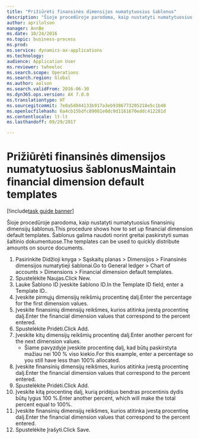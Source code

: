 ```yaml
--- 
title: "Prižiūrėti finansinės dimensijos numatytuosius šablonus"
description: "Šioje procedūroje parodoma, kaip nustatyti numatytuosius finansinių dimensijų šablonus."
author: aprilolson
manager: AnnBe
ms.date: 10/24/2016
ms.topic: business-process
ms.prod: 
ms.service: dynamics-ax-applications
ms.technology: 
audience: Application User
ms.reviewer: twheeloc
ms.search.scope: Operations
ms.search.region: Global
ms.author: aolson
ms.search.validFrom: 2016-06-30
ms.dyn365.ops.version: AX 7.0.0
ms.translationtype: HT
ms.sourcegitcommit: 7e0a5d044133b917a3eb9386773205218e5c1b40
ms.openlocfilehash: 6a4cb15bdfc89081e0dc9d1161670eddc412281d
ms.contentlocale: lt-lt
ms.lasthandoff: 09/29/2017

---
```

# <a name="maintain-financial-dimension-default-templates"></a><span data-ttu-id="a60fc-103">Prižiūrėti finansinės dimensijos numatytuosius šablonus</span><span class="sxs-lookup"><span data-stu-id="a60fc-103">Maintain financial dimension default templates</span></span>

[!include[task guide banner](../../includes/task-guide-banner.md)]

<span data-ttu-id="a60fc-104">Šioje procedūroje parodoma, kaip nustatyti numatytuosius finansinių dimensijų šablonus.</span><span class="sxs-lookup"><span data-stu-id="a60fc-104">This procedure shows how to set up financial dimension default templates.</span></span> <span data-ttu-id="a60fc-105">Šablonus galima naudoti norint greitai paskirstyti sumas šaltinio dokumentuose.</span><span class="sxs-lookup"><span data-stu-id="a60fc-105">The templates can be used to quickly distribute amounts on source documents.</span></span>

1. <span data-ttu-id="a60fc-106">Pasirinkite Didžioji knyga > Sąskaitų planas > Dimensijos > Finansinės dimensijos numatytieji šablonai.</span><span class="sxs-lookup"><span data-stu-id="a60fc-106">Go to General ledger > Chart of accounts > Dimensions > Financial dimension default templates.</span></span>
2. <span data-ttu-id="a60fc-107">Spustelėkite Naujas.</span><span class="sxs-lookup"><span data-stu-id="a60fc-107">Click New.</span></span>
3. <span data-ttu-id="a60fc-108">Lauke Šablono ID įveskite šablono ID.</span><span class="sxs-lookup"><span data-stu-id="a60fc-108">In the Template ID field, enter a Template ID..</span></span>
4. <span data-ttu-id="a60fc-109">Įveskite pirmųjų dimensijų reikšmių procentinę dalį.</span><span class="sxs-lookup"><span data-stu-id="a60fc-109">Enter the percentage for the first dimension values.</span></span>
5. <span data-ttu-id="a60fc-110">Įveskite finansinių dimensijų reikšmes, kurios atitinka įvestą procentinę dalį.</span><span class="sxs-lookup"><span data-stu-id="a60fc-110">Enter the financial dimension values that correspond to the percent entered.</span></span>
6. <span data-ttu-id="a60fc-111">Spustelėkite Pridėti.</span><span class="sxs-lookup"><span data-stu-id="a60fc-111">Click Add.</span></span>
7. <span data-ttu-id="a60fc-112">Įveskite kitų dimensijų reikšmių procentinę dalį.</span><span class="sxs-lookup"><span data-stu-id="a60fc-112">Enter another percent for the next dimension values.</span></span>
    * <span data-ttu-id="a60fc-113">Šiame pavyzdyje įveskite procentinę dalį, kad būtų paskirstyta mažiau nei 100 % viso kiekio.</span><span class="sxs-lookup"><span data-stu-id="a60fc-113">For this example, enter a percentage so you still have less than 100% allocated.</span></span>  
8. <span data-ttu-id="a60fc-114">Įveskite finansinių dimensijų reikšmes, kurios atitinka įvestą procentinę dalį.</span><span class="sxs-lookup"><span data-stu-id="a60fc-114">Enter the financial dimension values that correspond to the percent entered.</span></span>
9. <span data-ttu-id="a60fc-115">Spustelėkite Pridėti.</span><span class="sxs-lookup"><span data-stu-id="a60fc-115">Click Add.</span></span>
10. <span data-ttu-id="a60fc-116">Įveskite kitą procentinę dalį, kurią pridėjus bendras procentinis dydis būtų lygus 100 %.</span><span class="sxs-lookup"><span data-stu-id="a60fc-116">Enter another percent, which will make the total percent equal to 100%.</span></span>
11. <span data-ttu-id="a60fc-117">Įveskite finansinių dimensijų reikšmes, kurios atitinka įvestą procentinę dalį.</span><span class="sxs-lookup"><span data-stu-id="a60fc-117">Enter the financial dimension values that correspond to the percent entered.</span></span>
12. <span data-ttu-id="a60fc-118">Spustelėkite Įrašyti.</span><span class="sxs-lookup"><span data-stu-id="a60fc-118">Click Save.</span></span>


